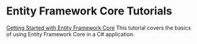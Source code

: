 # Entity Framework Core Tutorials

[Getting Started with Entity Framework Core](getting-started/README.md)
This tutorial covers the basics of using Entity Framework Core in a C# application.
